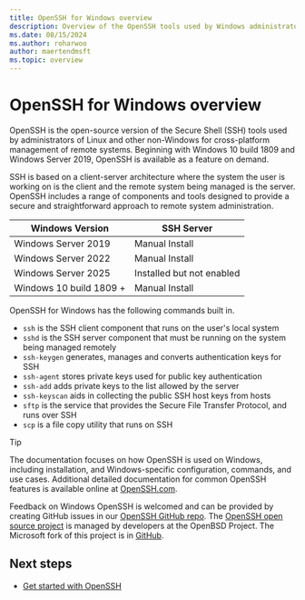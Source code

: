 ```yaml
---
title: OpenSSH for Windows overview
description: Overview of the OpenSSH tools used by Windows administrators for cross-platform management of remote systems.
ms.date: 08/15/2024
ms.author: roharwoo
author: maertendmsft
ms.topic: overview
---
```


# OpenSSH for Windows overview

OpenSSH is the open-source version of the Secure Shell (SSH) tools used by administrators of Linux and other non-Windows for cross-platform management of remote systems. Beginning with Windows 10 build 1809 and Windows Server 2019, OpenSSH is available as a feature on demand.

SSH is based on a client-server architecture where the system the user is working on is the client and the remote system being managed is the server. OpenSSH includes a range of components and tools designed to provide a secure and straightforward approach to remote system administration.

| Windows Version | SSH Server |
|----------|----------|
|Windows Server 2019|Manual Install|
|Windows Server 2022|Manual Install|
|Windows Server 2025|Installed but not enabled|
|Windows 10 build 1809 +|Manual Install|

OpenSSH for Windows has the following commands built in.

- `ssh` is the SSH client component that runs on the user's local system
- `sshd` is the SSH server component that must be running on the system being managed remotely
- `ssh-keygen` generates, manages and converts authentication keys for SSH
- `ssh-agent` stores private keys used for public key authentication
- `ssh-add` adds private keys to the list allowed by the server
- `ssh-keyscan` aids in collecting the public SSH host keys from hosts
- `sftp` is the service that provides the Secure File Transfer Protocol, and runs over SSH
- `scp` is a file copy utility that runs on SSH

> [!TIP]
> The documentation focuses on how OpenSSH is used on Windows, including installation, and
> Windows-specific configuration, commands, and use cases. Additional detailed documentation for
> common OpenSSH features is available online at
> [OpenSSH.com](https://www.openssh.com/manual.html).

Feedback on Windows OpenSSH is welcomed and can be provided by creating GitHub issues in our [OpenSSH GitHub repo](https://github.com/PowerShell/openssh-portable). The [OpenSSH open source project](https://www.openssh.com) is managed by developers at the OpenBSD Project. The Microsoft fork of this project is in [GitHub](https://github.com/PowerShell/openssh-portable).

## Next steps

- [Get started with OpenSSH](OpenSSH_Install_FirstUse.md)
